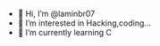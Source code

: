 - 👋 Hi, I’m @laminbr07
- 👀 I’m interested in Hacking,coding...
- 🌱 I’m currently learning C

<!---
laminbr07/laminbr07 is a ✨ special ✨ repository because its `README.md` (this file) appears on your GitHub profile.
You can click the Preview link to take a look at your changes.
--->
